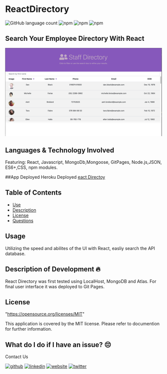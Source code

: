 # ReactDirectory

![GitHub language count](https://img.shields.io/github/languages/count/mirrorlessmind/ReactDirectory?color=yellow&logo=GitHub)
![npm](https://img.shields.io/npm/v/react?color=green&label=react&logo=NPM&style=plastic)
![npm](https://img.shields.io/npm/v/mongoose?color=orange&label=mongoose&logo=NPM&style=plastic)
![npm](https://img.shields.io/npm/v/morgan?color=pink&label=morgan&logo=NPM&style=plastic)

## Search Your Employee Directory With React

![Demo Image](public/reactdemo.jpg?raw=true "Demo Image")

## Languages & Technology Involved
Featuring: React, Javascript, MongoDb,Mongoose, GitPages, Node.js,JSON, ES6+,CSS, npm modules.

##App Deployed
Heroku Deployed <a href="https://mirrorlessmind.github.io/ReactDirectory">eact Directoy</a>

## Table of Contents
- [Use](#use)
- [Description](#description)
- [License](#license)
- [Questions](#questions)
## Usage
Utilizing the speed and abilites of the UI with React, easliy search the API database.

## Description of Development 🔥
React Directory was first tested using LocalHost, MongoDB and Atlas. For final user interface it was deployed to Git Pages.


## License 
"https://opensource.org/licenses/MIT"

This application is covered by the MIT license. Please refer to documention for further information.


## What do I do if I have an issue? 😔
Contact Us <br />


[<img src='https://cdn.jsdelivr.net/npm/simple-icons@3.0.1/icons/github.svg' alt='github' height='30'>](https://github.com/mirrorlessmind)  [<img src='https://cdn.jsdelivr.net/npm/simple-icons@3.0.1/icons/linkedin.svg' alt='linkedin' height='30'>](https://www.linkedin.com/in/mirrorlessmind/)  [<img src='https://cdn.jsdelivr.net/npm/simple-icons@3.0.1/icons/icloud.svg' alt='website' height='30'>](www.mirrorlessmind.com)  [<img src='https://cdn.jsdelivr.net/npm/simple-icons@3.0.1/icons/twitter.svg' alt='twitter' height='30'>](mirrorlessmind)
